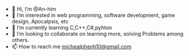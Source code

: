 - 👋 Hi, I’m @An-him
- 👀 I’m interested in web programming, software development, game design, Apocalpsis, etc
- 🌱 I’m currently learning C,C++,C#,pyhton
- 💞️ I’m looking to collaborate on learning more, solving Problems among others.
- 📫 How to reach me michealphenh10@gmail.com

<!---
An-him/An-him is a ✨ special ✨ repository because its `README.md` (this file) appears on your GitHub profile.
You can click the Preview link to take a look at your changes.
--->
